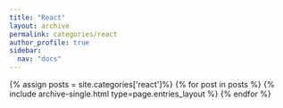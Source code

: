 ```yaml
---
title: "React"
layout: archive
permalink: categories/react
author_profile: true
sidebar:
  nav: "docs"
---
```


{% assign posts = site.categories['react']%} {% for post in posts %} {% include archive-single.html type=page.entries_layout %} {% endfor %}